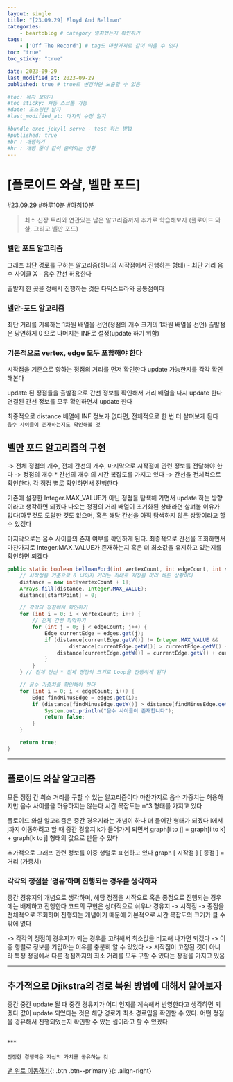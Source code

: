 ```yaml
---
layout: single
title: "[23.09.29] Floyd And Bellman"
categories:
    - beartoblog # category 일치했는지 확인하기 
tags:
    - ['Off The Record'] # tag도 마찬가지로 같이 띄울 수 있다 
toc: "true"
toc_sticky: "true"

date: 2023-09-29
last_modified_at: 2023-09-29
published: true # true로 변경하면 노출할 수 있음 

#toc: 목차 보이기 
#toc_sticky: 자동 스크롤 가능 
#date: 포스팅한 날자 
#last_modified_at: 마지막 수정 일자 

#bundle exec jekyll serve - test 하는 방법 
#published: true
#br : 개행하기 
#hr : 개행 줄이 같이 출력되는 상황 
---
```

# [플로이드 와샬, 벨만 포드]

#23.09.29 #하루10분 #아침10분


> 최소 신장 트리와 연관있는 남은 알고리즘까지 추가로 학습해보자 (플로이드 와샬, 그리고 벨만 포드) 

### 벨만 포드 알고리즘
그래프 최단 경로를 구하는 알고리즘(하나의 시작점에서 진행하는 형태) - 최단 거리 
음수 사이클 X - 음수 간선 허용한다
<!-- ![](image.png) -->

출발지 한 곳을 정해서 진행하는 것은 다익스트라와 공통점이다

### 벨만-포드 알고리즘
최단 거리를 기록하는 1차원 배열을 선언(정점의 개수 크기의 1차원 배열을 선언)
출발점은 당연하게 0 으로 나머지는 INF로 설정(update 하기 위함) 
<!-- ![](image%202.png) -->

### 기본적으로 vertex, edge 모두 포함해야 한다
<!-- ![](image%203.png) -->
시작점을 기준으로 향하는 정점의 거리를 먼저 확인한다
update 가능한지를 각각 확인해본다 

update 된 정점들을 출발점으로 간선 정보를 확인해서 거리 배열을 다시 update 한다 
연결된 간선 정보를 모두 확인하면서 update 한다

최종적으로 distance 배열에 INF 정보가 없다면, 전체적으로 한 번 더 살펴보게 된다 
<br>
`음수 사이클이 존재하는지도 확인해볼 것`
## 벨만 포드 알고리즘의 구현

-> 전체 정점의 개수, 전체 간선의 개수, 마지막으로 시작점에 관련 정보를 전달해야 한다
-> 정점의 개수 * 간선의 개수 의 시간 복잡도를 가지고 있다
-> 간선을 전체적으로 확인한다. 각 정점 별로 확인하면서 진행한다 

기존에 설정한 Integer.MAX_VALUE가 아닌 정점을 탐색해 가면서 update 하는 방향이라고 생각하면 되겠다 
나오는 정점의 거리 배열이 초기화된 상태라면 살펴볼 이유가 없다(아무것도 도달한 것도 없으며, 혹은 해당 간선을 아직 탐색하지 않은 상황이라고 할 수 있겠다

마지막으로는 음수 사이클의 존재 여부를 확인하게 된다. 최종적으로 간선을 조회하면서 마찬가지로 Integer.MAX_VALUE가 존재하는지 혹은 더 최소값을 유지하고 있는지를 확인하면 되겠다 

```java
public static boolean bellmanFord(int vertexCount, int edgeCount, int startPoint) {
    // 시작점을 기준으로 0 나머지 거리는 최대로 저장을 미리 해둔 상황이다
    distance = new int[vertexCount + 1];
    Arrays.fill(distance, Integer.MAX_VALUE);
    distance[startPoint] = 0;

    // 각각의 정점에서 확인하기
    for (int i = 0; i < vertexCount; i++) {
        // 전체 간선 파악하기
        for (int j = 0; j < edgeCount; j++) {
            Edge currentEdge = edges.get(j);
            if (distance[currentEdge.getV()] != Integer.MAX_VALUE &&
                    distance[currentEdge.getW()] > currentEdge.getV() + currentEdge.getWeight()) {
                distance[currentEdge.getW()] = currentEdge.getV() + currentEdge.getWeight();
            }
        }
    } // 전체 간선 * 전체 정점의 크기로 Loop을 진행하게 된다

    // 음수 가중치를 확인해야 한다
    for (int i = 0; i < edgeCount; i++) {
        Edge findMinusEdge = edges.get(i);
        if (distance[findMinusEdge.getW()] > distance[findMinusEdge.getV()] + findMinusEdge.getWeight()) {
            System.out.println("음수 사이클이 존재합니다");
            return false;
        }
    }

    return true;
}
```

---
## 플로이드 와샬 알고리즘
모든 정점 간 최소 거리를 구할 수 있는 알고리즘이다
마찬가지로 음수 가중치는 허용하지만 음수 사이클을 허용하지는 않는다 
시간 복잡도는 n^3 형태를 가지고 있다 
<!-- ![](image%204.png) -->

플로이드 와샬 알고리즘은 중간 경유지라는 개념이 하나 더 들어간 형태가 되겠다
i에서 j까지 이동하려고 할 때 중간 경유지 k가 들어가게 되면서
graph[i to j] = graph[i to k] + graph[k to j] 형태의 값으로 만들 수 있다 

추가적으로 그래프 관련 정보를 이중 행렬로 표현하고 있다 
graph [ 시작점 ] [ 종점 ] = 거리 (가중치) 


### 각각의 정점을 ‘경유’하며 진행되는 경우를 생각하자
중간 경유지의 개념으로 생각하며, 해당 정점을 시작으로 혹은 종점으로 진행되는 경우에는 배제하고 진행한다
코드의 구현은 상대적으로 쉬우나 경유지 -> 시작점 -> 종점을 전체적으로 조회하며 진행되는 개념이기 때문에 기본적으로 시간 복잡도의 크기가 클 수 밖에 없다 

-> 각각의 정점이 경유지가 되는 경우를 고려해서 최소값을 비교해 나가면 되겠다 
-> 이중 행렬로 정보를 기입하는 이유를 충분히 알 수 있었다
-> 시작점이 고정된 것이 아니라 특정 정점에서 다른 정점까지의 최소 거리를 모두 구할 수 있다는 장점을 가지고 있음 

---
## 추가적으로 Djikstra의 경로 복원 방법에 대해서 알아보자 
중간 중간 update 될 때 중간 경유지가 어디 인지를 계속해서 반영한다고 생각하면 되겠다 
값이 update 되었다는 것은 해당 경로가 최소 경로임을 확인할 수 있다. 어떤 정점을 경유해서 진행되었는지 확인할 수 있는 셈이라고 할 수 있겠다 

<br>
***
    
    진정한 경쟁력은 자신의 가치를 공유하는 것


[맨 위로 이동하기](#){: .btn .btn--primary }{: .align-right}